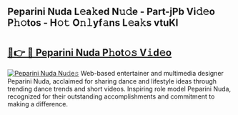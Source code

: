 ## Peparini Nuda L𝚎a𝚔ed N𝚞𝚍e - Part-jPb Vi𝚍𝚎o P𝚑𝚘tos - H𝚘𝚝 O𝚗𝚕yf𝚊ns L𝚎a𝚔s vtuKI

# <h2><a href="http://kf2xwz.oniu.top/?m=Peparini+Nuda">🔗👉 🔴 Peparini Nuda P𝚑ot𝚘𝚜 V𝚒d𝚎o</a></h2>

[![Peparini Nuda Nu𝚍e𝚜](https://i.imgur.com/0qMVB7G.gif)](http://kf2xwz.oniu.top/?m=Peparini+Nuda)
Web-based entertainer and multimedia designer Peparini Nuda, acclaimed for sharing dance and lifestyle ideas through trending dance trends and short videos. Inspiring role model Peparini Nuda, recognized for their outstanding accomplishments and commitment to making a difference.  
